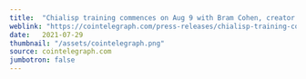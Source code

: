 ```yaml
---
title:  "Chialisp training commences on Aug 9 with Bram Cohen, creator of Chia"
weblink: "https://cointelegraph.com/press-releases/chialisp-training-commences-on-aug-9-with-bram-cohen-creator-of-chia"
date:   2021-07-29
thumbnail: "/assets/cointelegraph.png"
source: cointelegraph.com
jumbotron: false
---
```

